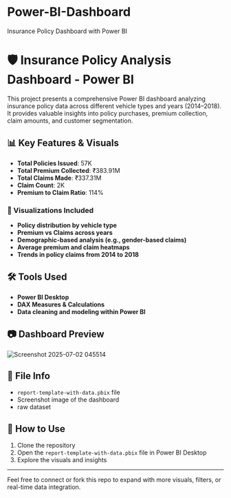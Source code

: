 # Power-BI-Dashboard
Insurance Policy Dashboard with Power BI
# 🛡️ Insurance Policy Analysis Dashboard - Power BI

This project presents a comprehensive Power BI dashboard analyzing insurance policy data across different vehicle types and years (2014–2018). It provides valuable insights into policy purchases, premium collection, claim amounts, and customer segmentation.

## 📊 Key Features & Visuals

- **Total Policies Issued**: 57K  
- **Total Premium Collected**: ₹383.91M  
- **Total Claims Made**: ₹337.31M  
- **Claim Count**: 2K  
- **Premium to Claim Ratio**: 114%

### 📌 Visualizations Included

- **Policy distribution by vehicle type**
- **Premium vs Claims across years**
- **Demographic-based analysis (e.g., gender-based claims)**
- **Average premium and claim heatmaps**
- **Trends in policy claims from 2014 to 2018**

## 🛠️ Tools Used

- **Power BI Desktop**
- **DAX Measures & Calculations**
- **Data cleaning and modeling within Power BI**

## 📷 Dashboard Preview



![Screenshot 2025-07-02 045514](https://github.com/user-attachments/assets/c16e2ed2-8656-4976-a4e2-c5599a85c5d4)


## 📁 File Info

- `report-template-with-data.pbix` file 
- Screenshot image of the dashboard
- raw dataset 

## 🚀 How to Use

1. Clone the repository
2. Open the `report-template-with-data.pbix` file in Power BI Desktop 
3. Explore the visuals and insights

---

Feel free to connect or fork this repo to expand with more visuals, filters, or real-time data integration.

